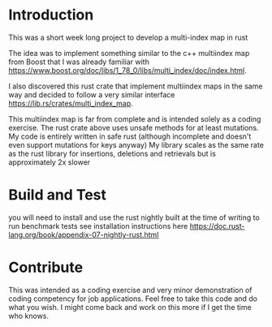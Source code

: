 # Introduction 
This was a short week long project to develop a multi-index map in rust

The idea was to implement something similar to the c++ multiindex map from Boost that I was already familiar with https://www.boost.org/doc/libs/1_78_0/libs/multi_index/doc/index.html.

I also discovered this rust crate that implement multiindex maps in the same way and decided to follow a very similar interface https://lib.rs/crates/multi_index_map.

This multiindex map is far from complete and is intended solely as a coding exercise. The rust crate above uses unsafe methods for at least mutations. My code is entirely written in safe rust (although incomplete and doesn't even support mutations for keys anyway)
My library scales as the same rate as the rust library for insertions, deletions and retrievals but is approximately 2x slower

# Build and Test
you will need to install and use the rust nightly built at the time of writing to run benchmark tests
see installation instructions here https://doc.rust-lang.org/book/appendix-07-nightly-rust.html

# Contribute
This was intended as a coding exercise and very minor demonstration of coding competency for job applications. Feel free to take this code and do what you wish. I might come back and work on this more if I get the time who knows.